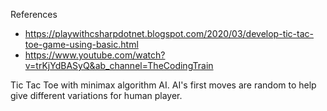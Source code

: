 References
* https://playwithcsharpdotnet.blogspot.com/2020/03/develop-tic-tac-toe-game-using-basic.html
* https://www.youtube.com/watch?v=trKjYdBASyQ&ab_channel=TheCodingTrain

Tic Tac Toe with minimax algorithm AI. AI's first moves are random to help give different variations for human  player. 


